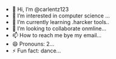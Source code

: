 - 👋 Hi, I’m @carlentz123
- 👀 I’m interested in computer science ...
- 🌱 I’m currently learning .harcker tools..
- 💞️ I’m looking to collaborate onmline...
- 📫 How to reach me bye my email...
- 😄 Pronouns: 2...
- ⚡ Fun fact: dance...

<!---
carlentz123/carlentz123 is a ✨ special ✨ repository because its `README.md` (this file) appears on your GitHub profile.
You can click the Preview link to take a look at your changes.
--->

